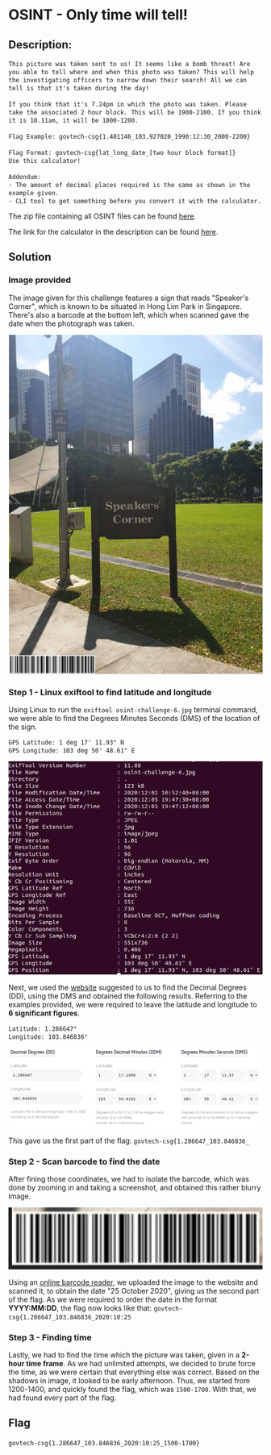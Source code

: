 # OSINT - Only time will tell!

## Description: 
```
This picture was taken sent to us! It seems like a bomb threat! Are you able to tell where and when this photo was taken? This will help the investigating officers to narrow down their search! All we can tell is that it's taken during the day!

If you think that it's 7.24pm in which the photo was taken. Please take the associated 2 hour block. This will be 1900-2100. If you think it is 10.11am, it will be 1000-1200.

Flag Example: govtech-csg{1.401146_103.927020_1990:12:30_2000-2200}

Flag Format: govtech-csg{lat_long_date_[two hour block format]}
Use this calculator!

Addendum:
- The amount of decimal places required is the same as shown in the example given.
- CLI tool to get something before you convert it with the calculator.
```

The zip file containing all OSINT files can be found [here](https://public-download-files-9vj6yp3nvf-cat-3.s3-ap-southeast-1.amazonaws.com/OSINT+Challenge.zip).

The link for the calculator in the description can be found [here](https://www.pgc.umn.edu/apps/convert/).


## Solution

### Image provided

The image given for this challenge features a sign that reads "Speaker's Corner", which is known to be situated in Hong Lim Park in Singapore. There's also a barcode at the bottom left, which when scanned gave the date when the photograph was taken.

![OSINT 6](https://github.com/natashatyt888/Writeups-for-CTF/blob/main/2020-Govtech-Stack-The-Flags/OSINT/Only-Time-Will-Tell/osint-challenge-6.jpg)

### Step 1 - Linux exiftool to find latitude and longitude

Using Linux to run the `exiftool osint-challenge-6.jpg` terminal command, we were able to find the Degrees Minutes Seconds (DMS) of the location of the sign.

```
GPS Latitude: 1 deg 17' 11.93" N
GPS Longitude: 103 deg 50' 48.61" E
```

![Step 1](https://github.com/natashatyt888/Writeups-for-CTF/blob/main/2020-Govtech-Stack-The-Flags/OSINT/Only-Time-Will-Tell/Step%201.png)


Next, we used the [website](https://www.pgc.umn.edu/apps/convert/) suggested to us to find the Decimal Degrees (DD), using the DMS and obtained the following results. Referring to the examples provided, we were required to leave the latitude and longitude to **6 significant figures**.

```
Latitude: 1.286647°
Longitude: 103.846836°
```

![Step 1 p2](https://github.com/natashatyt888/Writeups-for-CTF/blob/main/2020-Govtech-Stack-The-Flags/OSINT/Only-Time-Will-Tell/Step%203.png)

This gave us the first part of the flag:
`govtech-csg{1.286647_103.846836_`

### Step 2 - Scan barcode to find the date

After fining those coordinates, we had to isolate the barcode, which was done by zooming in and taking a screenshot, and obtained this rather blurry image.

![barcode](https://github.com/natashatyt888/Writeups-for-CTF/blob/main/2020-Govtech-Stack-The-Flags/OSINT/Only-Time-Will-Tell/Step%202%20p1.png)

Using an [online barcode reader](https://online-barcode-reader.inliteresearch.com/), we uploaded the image to the website and scanned it, to obtain the date "25 October 2020", giving us the second part of the flag. As we were required to order the date in the format **YYYY:MM:DD**, the flag now looks like that:
`govtech-csg{1.286647_103.846836_2020:10:25`

### Step 3 - Finding time
Lastly, we had to find the time which the picture was taken, given in a **2-hour time frame**. As we had unlimited attempts, we decided to brute force the time, as we were certain that everything else was correct. Based on the shadows in image, it looked to be early afternoon. Thus, we started from 1200-1400, and quickly found the flag, which was `1500-1700`. With that, we had found every part of the flag.

## Flag
`govtech-csg{1.286647_103.846836_2020:10:25_1500-1700}`
